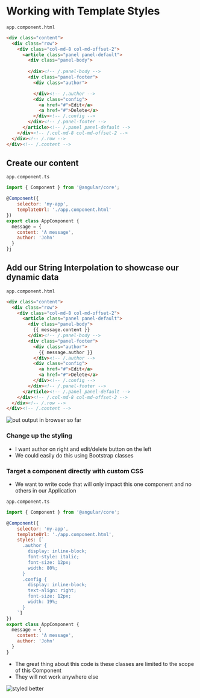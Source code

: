 # Working with Template Styles
`app.component.html`

```html
<div class="content">
  <div class="row">
    <div class="col-md-8 col-md-offset-2">
      <article class="panel panel-default">
        <div class="panel-body">
            
        </div><!-- /.panel-body -->
        <div class="panel-footer">
          <div class="author">

          </div><!-- /.author -->
          <div class="config">
            <a href="#">Edit</a>
            <a href="#">Delete</a>
          </div><!-- /.config -->
        </div><!-- /.panel-footer -->
      </article><!-- /.panel panel-default -->
    </div><!-- /.col-md-8 col-md-offset-2 -->
  </div><!-- /.row -->
</div><!-- /.content -->
```

## Create our content
`app.component.ts`

```js
import { Component } from '@angular/core';

@Component({
    selector: 'my-app',
    templateUrl: './app.component.html'
})
export class AppComponent {
  message = {
    content: 'A message',
    author: 'John'
  }
}j
```

## Add our String Interpolation to showcase our dynamic data
`app.component.html`

```html
<div class="content">
  <div class="row">
    <div class="col-md-8 col-md-offset-2">
      <article class="panel panel-default">
        <div class="panel-body">
          {{ message.content }}
        </div><!-- /.panel-body -->
        <div class="panel-footer">
          <div class="author">
            {{ message.author }}
          </div><!-- /.author -->
          <div class="config">
            <a href="#">Edit</a>
            <a href="#">Delete</a>
          </div><!-- /.config -->
        </div><!-- /.panel-footer -->
      </article><!-- /.panel panel-default -->
    </div><!-- /.col-md-8 col-md-offset-2 -->
  </div><!-- /.row -->
</div><!-- /.content -->
```

![out output in browser so far](https://i.imgur.com/G9qLVKY.png)

### Change up the styling
* I want author on right and edit/delete button on the left
* We could easily do this using Bootstrap classes

### Target a component directly with custom CSS
* We want to write code that will only impact this one component and no others in our Application

`app.component.ts`

```js
import { Component } from '@angular/core';

@Component({
    selector: 'my-app',
    templateUrl: './app.component.html',
    styles: [`
      .author {
        display: inline-block;
        font-style: italic;
        font-size: 12px;
        width: 80%;
      }
      .config {
        display: inline-block;
        text-align: right;
        font-size: 12px;
        width: 19%;
      }
    `]
})
export class AppComponent {
  message = {
    content: 'A message',
    author: 'John'
  }
}
```

* The great thing about this code is these classes are limited to the scope of this Component
* They will not work anywhere else

![styled better](https://i.imgur.com/mafbNcC.png)

